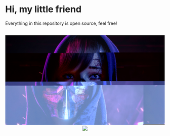 # Hi, my little friend

Everything in this repository is open source, feel free!

##

<div align="center">
  <img src="imagem_pro_anderson.jpg" width="1500"/>

<!-- <img src="https://github-readme-stats.vercel.app/api?username=Carmofrasao&layout=compact&show_icons=true&include_all_commits=true&theme=transparent" /> -->

  <img src="https://github-readme-stats.vercel.app/api/top-langs/?username=Carmofrasao&layout=compact&langs_count=8&theme=transparent"/>
</div>
